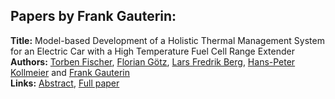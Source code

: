 <h2>Papers by Frank Gauterin:</h2>
<p>
<b>Title:</b> Model-based Development of a Holistic Thermal Management System for an Electric Car with a High Temperature Fuel Cell Range Extender<br />
<b>Authors:</b> <a href="../authors/author_83.html">Torben Fischer</a>, <a href="../authors/author_117.html">Florian Götz</a>, <a href="../authors/author_25.html">Lars Fredrik Berg</a>, <a href="../authors/author_164.html">Hans-Peter Kollmeier</a> and <a href="../authors/author_101.html">Frank Gauterin</a><br />
<b>Links:</b> <a href="../abstracts/abstract_13.pdf">Abstract</a>, <a href="../submissions/ecp15118127_FischerGotzBergKollmeierGauterin.pdf">Full paper</a>
</p>